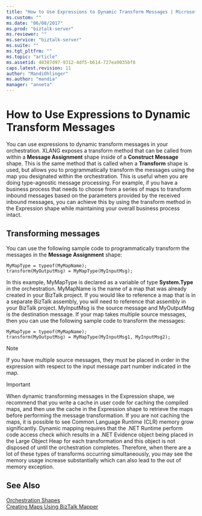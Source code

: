 ```yaml
---
title: "How to Use Expressions to Dynamic Transform Messages | Microsoft Docs"
ms.custom: ""
ms.date: "06/08/2017"
ms.prod: "biztalk-server"
ms.reviewer: ""
ms.service: "biztalk-server"
ms.suite: ""
ms.tgt_pltfrm: ""
ms.topic: "article"
ms.assetid: 48387d97-9312-4df5-b614-727ea9035bf8
caps.latest.revision: 11
author: "MandiOhlinger"
ms.author: "mandia"
manager: "anneta"
---
```

# How to Use Expressions to Dynamic Transform Messages
You can use expressions to dynamic transform messages in your orchestration. XLANG exposes a transform method that can be called from within a **Message Assignment** shape inside of a **Construct Message** shape. This is the same method that is called when a **Transform** shape is used, but allows you to programmatically transform the messages using the map you designated within the orchestration. This is useful when you are doing type-agnostic message processing. For example, if you have a business process that needs to choose from a series of maps to transform inbound messages based on the parameters provided by the received inbound messages, you can achieve this by using the transform method in the Expression shape while maintaining your overall business process intact.  
  
## Transforming messages  
 You can use the following sample code to programmatically transform the messages in the **Message Assignment** shape:  
  
```  
MyMapType = typeof(MyMapName);  
transform(MyOutputMsg) = MyMapType(MyInputMsg);  
```  
  
 In this example, MyMapType is declared as a variable of type **System.Type** in the orchestration. MyMapName is the name of a map that was already created in your BizTalk project. If you would like to reference a map that is in a separate BizTalk assembly, you will need to reference that assembly in your BizTalk project. MyInputMsg is the source message and MyOutputMsg is the destination message. If your map takes multiple source messages, then you can use the following sample code to transform the messages:  
  
```  
MyMapType = typeof(MyMapName);  
transform(MyOutputMsg) = MyMapType(MyInputMsg1, MyInputMsg2);  
```  
  
> [!NOTE]
>  If you have multiple source messages, they must be placed in order in the expression with respect to the input message part number indicated in the map.  
  
> [!IMPORTANT]
>  When dynamic transforming messages in the Expression shape, we recommend that you write a cache in user code for caching the compiled maps, and then use the cache in the Expression shape to retrieve the maps before performing the message transformation. If you are not caching the maps, it is possible to see Common Language Runtime (CLR) memory grow significantly. Dynamic mapping requires that the .NET Runtime perform code access check which results in a .NET Evidence object being placed in the Large Object Heap for each transformation and this object is not disposed of until the orchestration completes. Therefore, when there are a lot of these types of transforms occurring simultaneously, you may see the memory usage increase substantially which can also lead to the out of memory exception.  
  
## See Also  
 [Orchestration Shapes](../core/orchestration-shapes.md)   
 [Creating Maps Using BizTalk Mapper](../core/creating-maps-using-biztalk-mapper.md)